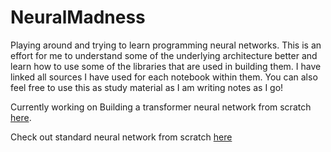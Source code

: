 # NeuralMadness
Playing around and trying to learn programming neural networks. This is an effort for me to understand some of the underlying architecture better
and learn how to use some of the libraries that are used in building them. I have linked all sources I have used for each notebook within them. You can also feel free
to use this as study material as I am writing notes as I go!

Currently working on Building a transformer neural network from scratch [here](Transformer/transformer_nn.ipynb).

Check out standard neural network from scratch [here](NN_from_scratch.ipynb)
